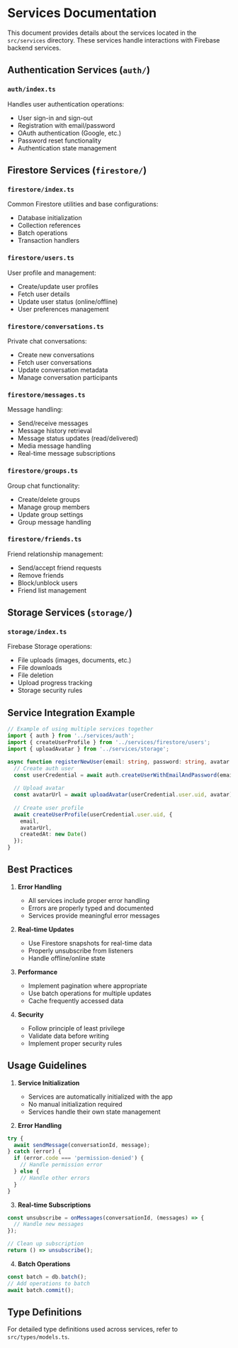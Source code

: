 # Services Documentation

This document provides details about the services located in the `src/services` directory. These services handle interactions with Firebase backend services.

## Authentication Services (`auth/`)

### `auth/index.ts`
Handles user authentication operations:
- User sign-in and sign-out
- Registration with email/password
- OAuth authentication (Google, etc.)
- Password reset functionality
- Authentication state management

## Firestore Services (`firestore/`)

### `firestore/index.ts`
Common Firestore utilities and base configurations:
- Database initialization
- Collection references
- Batch operations
- Transaction handlers

### `firestore/users.ts`
User profile and management:
- Create/update user profiles
- Fetch user details
- Update user status (online/offline)
- User preferences management

### `firestore/conversations.ts`
Private chat conversations:
- Create new conversations
- Fetch user conversations
- Update conversation metadata
- Manage conversation participants

### `firestore/messages.ts`
Message handling:
- Send/receive messages
- Message history retrieval
- Message status updates (read/delivered)
- Media message handling
- Real-time message subscriptions

### `firestore/groups.ts`
Group chat functionality:
- Create/delete groups
- Manage group members
- Update group settings
- Group message handling

### `firestore/friends.ts`
Friend relationship management:
- Send/accept friend requests
- Remove friends
- Block/unblock users
- Friend list management

## Storage Services (`storage/`)

### `storage/index.ts`
Firebase Storage operations:
- File uploads (images, documents, etc.)
- File downloads
- File deletion
- Upload progress tracking
- Storage security rules

## Service Integration Example

```typescript
// Example of using multiple services together
import { auth } from '../services/auth';
import { createUserProfile } from '../services/firestore/users';
import { uploadAvatar } from '../services/storage';

async function registerNewUser(email: string, password: string, avatar: File) {
  // Create auth user
  const userCredential = await auth.createUserWithEmailAndPassword(email, password);
  
  // Upload avatar
  const avatarUrl = await uploadAvatar(userCredential.user.uid, avatar);
  
  // Create user profile
  await createUserProfile(userCredential.user.uid, {
    email,
    avatarUrl,
    createdAt: new Date()
  });
}
```

## Best Practices

1. **Error Handling**
   - All services include proper error handling
   - Errors are properly typed and documented
   - Services provide meaningful error messages

2. **Real-time Updates**
   - Use Firestore snapshots for real-time data
   - Properly unsubscribe from listeners
   - Handle offline/online state

3. **Performance**
   - Implement pagination where appropriate
   - Use batch operations for multiple updates
   - Cache frequently accessed data

4. **Security**
   - Follow principle of least privilege
   - Validate data before writing
   - Implement proper security rules

## Usage Guidelines

1. **Service Initialization**
   - Services are automatically initialized with the app
   - No manual initialization required
   - Services handle their own state management

2. **Error Handling**
```typescript
try {
  await sendMessage(conversationId, message);
} catch (error) {
  if (error.code === 'permission-denied') {
    // Handle permission error
  } else {
    // Handle other errors
  }
}
```

3. **Real-time Subscriptions**
```typescript
const unsubscribe = onMessages(conversationId, (messages) => {
  // Handle new messages
});

// Clean up subscription
return () => unsubscribe();
```

4. **Batch Operations**
```typescript
const batch = db.batch();
// Add operations to batch
await batch.commit();
```

## Type Definitions

For detailed type definitions used across services, refer to `src/types/models.ts`.
